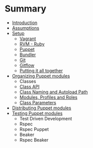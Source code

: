 # Summary

* [Introduction](README.md)
* [Assumptions](chapter1.md)
* [Setup](chapter2.md)
   * [Vagrant](vagrant.md)
   * [RVM - Ruby](rvm_-_ruby.md)
   * [Puppet](puppet.md)
   * [Bundler](bundler.md)
   * [Git](git.md)
   * [Gitflow](gitflow.md)
   * [Putting it all together](putting_it_all_together.md)
* [Organizing Puppet modules](chapter3.md)
   * Classes
   * [Class API](class_api.md)
   * [Class Naming and Autoload Path](class_naming_and_autoload_path.md)
   * [Modules, Profiles and Roles](modules,_profiles_and_roles.md)
   * [Class Parameters](class_parameters.md)
* [Distributing Puppet modules](chapter4.md)
* [Testing Puppet modules](chapter5.md)
   * Test Driven Development
   * Rspec
   * Rspec Puppet
   * Beaker
   * Rspec Beaker

